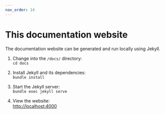 ```yaml
---
nav_order: 14
---
```


# This documentation website

The documentation website can be generated and run locally using Jekyll.

1. Change into the `/docs/` directory:\
   `cd docs`

2. Install Jekyll and its dependencies:\
   `bundle install`

3. Start the Jekyll server:\
   `bundle exec jekyll serve`

4. View the website:\
   <http://localhost:4000>
